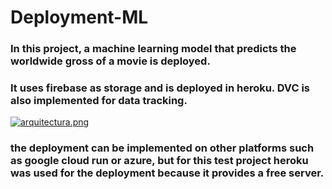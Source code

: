 # Deployment-ML
### In this project, a machine learning model that predicts the worldwide gross of a movie is deployed.
### It uses firebase as storage and is deployed in heroku. DVC is also implemented for data tracking.

[![arquitectura.png](https://i.postimg.cc/J41v13dn/arquitectura.png)](https://postimg.cc/t7M2k6bQ)

### the deployment can be implemented on other platforms such as google cloud run or azure, but for this test project heroku was used for the deployment because it  provides a free server.
